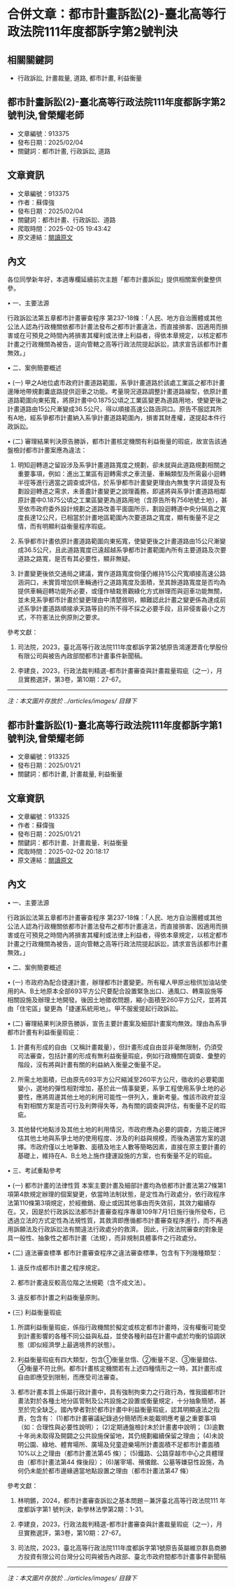 # 合併文章：都市計畫訴訟(2)-臺北高等行政法院111年度都訴字第2號判決

## 相關關鍵詞
- 行政訴訟, 計畫裁量, 道路, 都市計畫, 利益衡量

## 都市計畫訴訟(2)-臺北高等行政法院111年度都訴字第2號判決,曾榮耀老師
- 文章編號：913375
- 發布日期：2025/02/04
- 關鍵詞：都市計畫, 行政訴訟, 道路


## 文章資訊
- 文章編號：913375
- 作者：蘇偉強
- 發布日期：2025/02/04
- 關鍵詞：都市計畫、行政訴訟、道路
- 爬取時間：2025-02-05 19:43:42
- 原文連結：[閱讀原文](https://real-estate.get.com.tw/Columns/detail.aspx?no=913375)

## 內文
各位同學新年好，本週專欄延續前次主題「都市計畫訴訟」提供相關案例彙整供參。

• 一、主要法源

行政訴訟法第五章都市計畫審查程序 第237-18條：「人民、地方自治團體或其他公法人認為行政機關依都市計畫法發布之都市計畫違法，而直接損害、因適用而損害或在可預見之時間內將損害其權利或法律上利益者，得依本章規定，以核定都市計畫之行政機關為被告，逕向管轄之高等行政法院提起訴訟，請求宣告該都市計畫無效。」

• 二、案例簡要概述

• (一) 甲之A地位處市政府計畫道路範圍，系爭計畫道路於該處工業區之都市計畫邊陲地帶規劃囊底路提供迴車之功能。考量現況道路調整計畫道路線型，依原計畫道路範圍向東拓寬，將原計畫中0.1875公頃之工業區變更為道路用地，使變更後之計畫道路由15公尺漸變成36.5公尺，得以順接高速公路涵洞口。原告不服認其所有A地，經系爭都市計畫納入系爭計畫道路範圍內，損害其財產權，遂提起本件行政訴訟。

• (二) 審理結果判決原告勝訴，都市計畫核定機關有利益衡量的瑕疵，故宣告該通盤檢討都市計畫案應為違法：

1. 明知迴轉道之留設涉及系爭計畫道路寬度之規劃，卻未就與此道路規劃相關之重要事項，例如：進出工業區有迴轉需求之車流量、車輛類型及所需最小迴轉半徑等進行適當之調查或評估，於系爭都市計畫變更理由內無隻字片語提及有劃設迴轉道之需求，未善盡計畫變更之說理義務，即遽將與系爭計畫道路相鄰原計畫中0.1875公頃之工業區變更為道路用地（含原告所有756地號土地），甚至依市政府委外設計規劃之道路改善平面圖所示，劃設迴轉道中央分隔島之寬度長達12公尺，已相當於計畫地區範圍內次要道路之寬度，顯有衡量不足之情，而有明顯利益衡量程序瑕疵。

2. 系爭都市計畫依原計畫道路範圍向東拓寬，使變更後之計畫道路由15公尺漸變成36.5公尺，且此道路寬度已遠超越系爭都市計畫範圍內所有主要道路及次要道路之路寬，是否有其必要性，顯非無疑。

3. 計畫變更後依交通局之建議，實作道路寬度倘僅仍維持15公尺寬順接高速公路涵洞口，未實質增加供車輛通行之道路寬度及面積，至其餘道路寬度是否均為提供車輛迴轉功能所必要，或僅作植栽景觀綠化方式辦理而與迴車功能無關，並未見系爭都市計畫於變更理由中清楚敘明，顯難認此計畫之變更係為達成前述系爭計畫道路順接承天路等目的所不得不採之必要手段，且非侵害最小之方式，不符憲法比例原則之要求。

參考文獻：

1. 司法院，2023，臺北高等行政法院111年度都訴字第2號原告鴻運瀝青化學股份有限公司與被告內政部間都市計畫事件新聞稿。

2. 李建良，2023，行政法裁判精選-都市計畫審查與計畫裁量瑕疵（之一），月旦實務選評，第3卷，第10期：27-67。
---
*注：本文圖片存放於 ../articles/images/ 目錄下*


## 都市計畫訴訟(1)-臺北高等行政法院111年度都訴字第1號判決,曾榮耀老師
- 文章編號：913325
- 發布日期：2025/01/21
- 關鍵詞：都市計畫, 計畫裁量, 利益衡量


## 文章資訊
- 文章編號：913325
- 作者：蘇偉強
- 發布日期：2025/01/21
- 關鍵詞：都市計畫、計畫裁量、利益衡量
- 爬取時間：2025-02-02 20:18:17
- 原文連結：[閱讀原文](https://real-estate.get.com.tw/Columns/detail.aspx?no=913325)

## 內文
• 一、主要法源

行政訴訟法第五章都市計畫審查程序 第237-18條：「人民、地方自治團體或其他公法人認為行政機關依都市計畫法發布之都市計畫違法，而直接損害、因適用而損害或在可預見之時間內將損害其權利或法律上利益者，得依本章規定，以核定都市計畫之行政機關為被告，逕向管轄之高等行政法院提起訴訟，請求宣告該都市計畫無效。」

• 二、案例簡要概述

• (一) 市政府為配合捷運計畫，辦理都市計畫變更。所有權人甲原出租供加油站使用的A、B土地原本全部693平方公尺要配合設置緊急出口、通風口、轉乘設施等相關設施及辦理土地開發。後因土地徵收問題，縮小面積至260平方公尺，並將其由「住宅區」變更為「捷運系統用地」。甲不服爰提起行政訴訟。

• (二) 審理結果判決原告勝訴，宣告主要計畫案及細部計畫案均無效。理由為系爭都市計畫有利益衡量瑕疵：

1. 計畫有形成的自由（又稱計畫裁量），但計畫形成自由並非毫無限制，仍須受司法審查，包括計畫的形成有無利益衡量瑕疵，例如行政機關在調查、彙整的階段，沒有將與計畫有關的利益納入衡量之衡量不足。

2. 所需土地面積，已由原先693平方公尺縮減至260平方公尺，徵收的必要範圍變小，選地的彈性相對增加，基於此一情事變更，系爭工程使用系爭土地的必要性，應將周邊其他土地的利用可能性一併列入，重新考量。惟該市政府並沒有對相關方案是否可行及利弊得失等，為有關的調查與評估，有衡量不足的瑕疵。

3. 其他替代地點涉及其他土地的利用情況，市政府應為必要的調查，方能正確評估其他土地與系爭土地的使用程度、涉及的利益與規模，而後為適當方案的選擇。市政府僅以土地筆數、面積及地主人數等簡略因素，直接在原主要計畫的基礎上，維持在A、B土地上施作捷運設施的方案，也有衡量不足的瑕疵。

• 三、考試重點參考

• (一) 都市計畫的法律性質 本案主要計畫及細部計畫均為依都市計畫法第27條第1項第4款規定辦理的個案變更，依當時法制狀態，是定性為行政處分，依行政程序法第110條第3項規定，於經撤銷、廢止或因其他事由而失效前，其效力繼續存在。又，因是於行政訴訟法都市計畫審查程序專章109年7月1日施行後所發布，已透過立法的方式定性為法規性質，其救濟即應循都市計畫審查程序進行，而不再適用訴願法及行政訴訟法有關違法行政處分的救濟。 因此，行政法院審查的對象是具一般性、抽象性之都市計畫（法規），而非規制具體事件之行政處分。

• (二) 違法審查標準 都市計畫審查程序之違法審查標準，包含有下列幾種類型：

1. 違反作成都市計畫之程序規定。

2. 都市計畫違反較高位階之法規範（含不成文法）。

3. 違反都市計畫之利益衡量原則。

• (三) 利益衡量瑕疵

1. 所謂利益衡量瑕疵，係指行政機關於擬定或核定都市計畫時，沒有權衡可能受到計畫影響的各種不同公益與私益，並使各種利益在計畫中處於均衡的協調狀態（即似經濟學上最適境界的狀態）。

2. 利益衡量瑕疵有四大類型，包含①衡量怠惰、②衡量不足、③衡量錯估、④衡量不符比例。都市計畫核定機關若有上述四種情形之一時，其計畫形成自由即應受到限制，而應受司法審查。

3. 都市計畫本質上係屬行政計畫中，具有強制拘束力之行政行為，惟我國都市計畫法對於各種土地分區管制及公共設施之設置或衡量規定，十分抽象簡陋，甚至於完全缺乏。國內學者對於都市計畫中利益衡量瑕疵，認其明顯違法之指責，包含有： (1)都市計畫審議紀錄過分簡陋而未能載明應考量之重要事項（如：合理性與必要性說明）； (2)定期通盤檢討未於計畫書中說明； (3)逾數十年尚未取得及開闢之公共設施保留地，其仍規劃繼續保留之理由； (4)未說明公園、綠地、體育場所、廣場及兒童遊樂場所計畫面積不足都市計畫面積10%以上之理由（都市計畫法第45 條）； (5)鐵路、公路穿越市中心之具體理由（都市計畫法第44 條後段）； (6)屠宰場、殯儀館、公墓等嫌惡性設施，為何仍未能於都市邊緣適當地點設置之理由（都市計畫法第47 條）

參考文獻：

1. 林明鏘，2024，都市計畫審查訴訟之基本問題－兼評臺北高等行政法院111 年度都訴字第1 號判決，新學林法學第2期：1-31。

2. 李建良，2023，行政法裁判精選-都市計畫審查與計畫裁量瑕疵（之一），月旦實務選評，第3卷，第10期：27-67。

3. 司法院，2023，臺北高等行政法院111年度都訴字第1號原告英屬維京群島商勝方投資有限公司台灣分公司與被告內政部、臺北市政府間都市計畫事件新聞稿
---
*注：本文圖片存放於 ../articles/images/ 目錄下*

